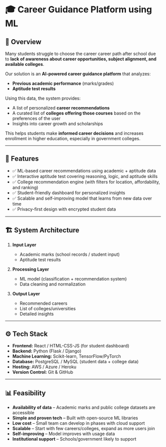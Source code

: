 # 🎓 Career Guidance Platform using ML  

## 📌 Overview  
Many students struggle to choose the career career path after school due to **lack of awareness about career opportunities, subject alignment, and available colleges**.  

Our solution is an **AI-powered career guidance platform** that analyzes:  
- **Previous academic performance** (marks/grades)  
- **Aptitude test results**  

Using this data, the system provides:  
- A list of personalized **career recommendations**  
- A curated list of **colleges offering those courses** based on the preferences of the user 
- Insights into career growth and scholarships  

This helps students make **informed career decisions** and increases enrollment in higher education, especially in government colleges.  

---

## 🚀 Features  
- ✅ ML-based career recommendations using academic + aptitude data  
- ✅ Interactive aptitude test covering reasoning, logic, and aptitude skills  
- ✅ College recommendation engine (with filters for location, affordability, and ranking)  
- ✅ Student-friendly dashboard for personalized insights  
- ✅ Scalable and self-improving model that learns from new data over time  
- ✅ Privacy-first design with encrypted student data  

---

## 🏗️ System Architecture  
1. **Input Layer**  
   - Academic marks (school records / student input)  
   - Aptitude test results  

2. **Processing Layer**  
   - ML model (classification + recommendation system)  
   - Data cleaning and normalization  

3. **Output Layer**  
   - Recommended careers  
   - List of colleges/universities  
   - Detailed insights  

---

## ⚙️ Tech Stack  
- **Frontend:** React / HTML-CSS-JS (for student dashboard)  
- **Backend:** Python (Flask / Django)  
- **Machine Learning:** Scikit-learn, TensorFlow/PyTorch  
- **Database:** PostgreSQL / MySQL (student data + college data)  
- **Hosting:** AWS / Azure / Heroku  
- **Version Control:** Git & GitHub  

---

## 📊 Feasibility  
- **Availability of data** – Academic marks and public college datasets are accessible  
- **Simple and proven tech** – Built with open-source ML libraries  
- **Low cost** – Small team can develop in phases with cloud support  
- **Scalable** – Start with few careers/colleges, expand as more users join  
- **Self-improving** – Model improves with usage data  
- **Institutional support** – Schools/government likely to support  

